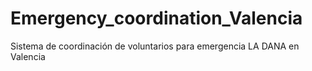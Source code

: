 # Emergency_coordination_Valencia
Sistema de coordinación de voluntarios para emergencia LA DANA en Valencia
